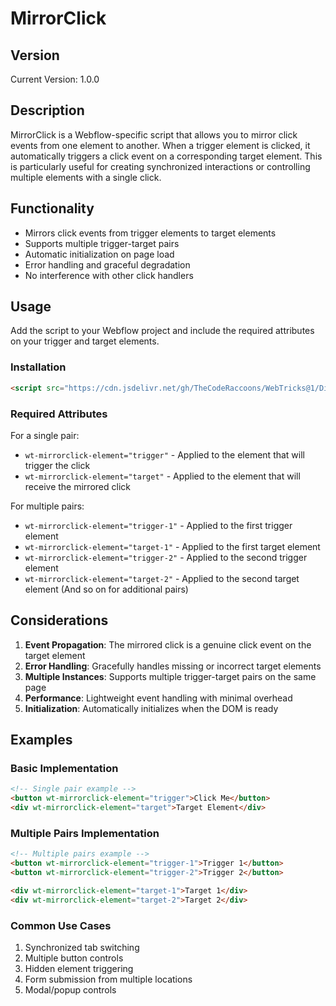 # MirrorClick

## Version
Current Version: 1.0.0

## Description
MirrorClick is a Webflow-specific script that allows you to mirror click events from one element to another. When a trigger element is clicked, it automatically triggers a click event on a corresponding target element. This is particularly useful for creating synchronized interactions or controlling multiple elements with a single click.

## Functionality
- Mirrors click events from trigger elements to target elements
- Supports multiple trigger-target pairs
- Automatic initialization on page load
- Error handling and graceful degradation
- No interference with other click handlers

## Usage
Add the script to your Webflow project and include the required attributes on your trigger and target elements.

### Installation
```html
<script src="https://cdn.jsdelivr.net/gh/TheCodeRaccoons/WebTricks@1/Dist/WebflowOnly/MirrorClick.min.js"></script>
```

### Required Attributes
For a single pair:
- `wt-mirrorclick-element="trigger"` - Applied to the element that will trigger the click
- `wt-mirrorclick-element="target"` - Applied to the element that will receive the mirrored click

For multiple pairs:
- `wt-mirrorclick-element="trigger-1"` - Applied to the first trigger element
- `wt-mirrorclick-element="target-1"` - Applied to the first target element
- `wt-mirrorclick-element="trigger-2"` - Applied to the second trigger element
- `wt-mirrorclick-element="target-2"` - Applied to the second target element
(And so on for additional pairs)

## Considerations
1. **Event Propagation**: The mirrored click is a genuine click event on the target element
2. **Error Handling**: Gracefully handles missing or incorrect target elements
3. **Multiple Instances**: Supports multiple trigger-target pairs on the same page
4. **Performance**: Lightweight event handling with minimal overhead
5. **Initialization**: Automatically initializes when the DOM is ready

## Examples

### Basic Implementation
```html
<!-- Single pair example -->
<button wt-mirrorclick-element="trigger">Click Me</button>
<div wt-mirrorclick-element="target">Target Element</div>
```

### Multiple Pairs Implementation
```html
<!-- Multiple pairs example -->
<button wt-mirrorclick-element="trigger-1">Trigger 1</button>
<button wt-mirrorclick-element="trigger-2">Trigger 2</button>

<div wt-mirrorclick-element="target-1">Target 1</div>
<div wt-mirrorclick-element="target-2">Target 2</div>
```

### Common Use Cases
1. Synchronized tab switching
2. Multiple button controls
3. Hidden element triggering
4. Form submission from multiple locations
5. Modal/popup controls